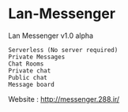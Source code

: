 Lan-Messenger
=============

Lan Messenger v1.0 alpha

    Serverless (No server required) 
    Private Messages 
    Chat Rooms 
    Private chat 
    Public chat 
    Message board 
  

Website : http://messenger.288.ir/




